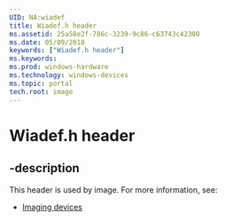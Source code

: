 ```yaml
---
UID: NA:wiadef
title: Wiadef.h header
ms.assetid: 25a58e2f-786c-3239-9c86-c63743c42300
ms.date: 05/09/2018
keywords: ["Wiadef.h header"]
ms.keywords: 
ms.prod: windows-hardware
ms.technology: windows-devices
ms.topic: portal
tech.root: image
---
```


# Wiadef.h header


## -description


This header is used by image. For more information, see:

- [Imaging devices](../_image/index.md)

